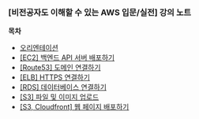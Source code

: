 ### [비전공자도 이해할 수 있는 AWS 입문/실전] 강의 노트

**목차** 
- [오리엔테이션](https://garamgaram5.github.io/blog/orientation)   
- [[EC2] 백엔드 API 서버 배포하기](https://garamgaram5.github.io/blog/ec2)   
- [[Route53] 도메인 연결하기](https://garamgaram5.github.io/blog/route53)   
- [[ELB] HTTPS 연결하기](https://garamgaram5.github.io/blog/elb)   
- [[RDS] 데이터베이스 연결하기](https://garamgaram5.github.io/blog/rds)   
- [[S3] 파일 및 이미지 업로드](https://garamgaram5.github.io/blog/s3)   
- [[S3, Cloudfront] 웹 페이지 배포하기](https://garamgaram5.github.io/blog/cloudfront)   
